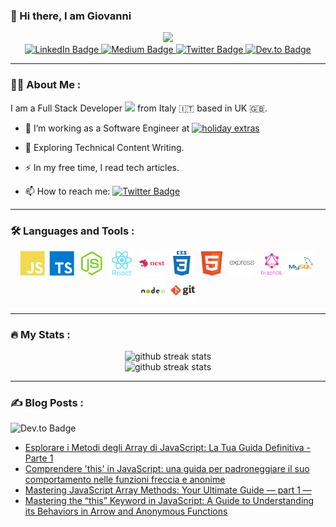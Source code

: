 ### 👋 Hi there, I am Giovanni
<div id="header" align="center">
  <img src="https://media.giphy.com/media/HEPwfdu6T6svpPE1eN/giphy.gif" width="200"/>
</div>

<div id="badges" align="center">
  <a href="https://www.linkedin.com/in/giovanni-galiero" target="_blank">
    <img src="https://img.shields.io/badge/LinkedIn-blue?style=for-the-badge&logo=linkedin&logoColor=white" alt="LinkedIn Badge"/>
  </a>
  <a href="https://medium.com/@gg-dev" target="_blank">
    <img src="https://img.shields.io/badge/medium-black?style=for-the-badge&logo=medium&logoColor=white" alt="Medium Badge"/>
  </a>
  <a href="https://twitter.com/GG_Dev10" target="_blank">
    <img src="https://img.shields.io/badge/Twitter-blue?style=for-the-badge&logo=twitter&logoColor=white" alt="Twitter Badge"/>
  </a>
  <a href="https://dev.to/gg_dev" target="_blank">
    <img src="https://img.shields.io/badge/dev-black?style=for-the-badge&logo=dev.to&logoColor=white" alt="Dev.to Badge"/>
  </a>
</div>

---

### :man_technologist: About Me :
I am a Full Stack Developer <img src="https://media.giphy.com/media/WUlplcMpOCEmTGBtBW/giphy.gif" width="30">  from Italy :it: based in UK 🇬🇧.

- :telescope: I’m working as a Software Engineer at <a href="[https://twitter.com/GG_Dev10](https://www.holidayextras.com/)" target="_blank">
    <img src="https://avatars.githubusercontent.com/u/286993?s=200&v=4" alt="holiday extras"  width="20"/>
  </a>

- :seedling: Exploring Technical Content Writing.

- :zap: In my free time, I read tech articles.

- :mailbox: How to reach me: [![Twitter Badge](https://img.shields.io/badge/Twitter-blue?style=for-the-badge&logo=twitter&logoColor=white)](https://twitter.com/GG_Dev10)

---
### :hammer_and_wrench: Languages and Tools :

<div align="center">
  <img src="https://github.com/devicons/devicon/blob/master/icons/javascript/javascript-plain.svg" title="JavaScript" alt="JavaScript" width="40" height="40"/>&nbsp;
  <img src="https://github.com/devicons/devicon/blob/master/icons/typescript/typescript-plain.svg" title="typescript" alt="typescript" width="40" height="40"/>&nbsp;
  <img src="https://github.com/devicons/devicon/blob/master/icons/nodejs/nodejs-plain.svg" title="Nodejs" alt="Nodejs" width="40" height="40"/>&nbsp;
  <img src="https://github.com/devicons/devicon/blob/master/icons/react/react-original-wordmark.svg" title="React" alt="React" width="40" height="40"/>&nbsp;
  <img src="https://github.com/devicons/devicon/blob/master/icons/nestjs/nestjs-plain-wordmark.svg" title="Nestjs" alt="Nestjs" width="40" height="40"/>&nbsp;
  <img src="https://github.com/devicons/devicon/blob/master/icons/css3/css3-plain-wordmark.svg"  title="CSS3" alt="CSS" width="40" height="40"/>&nbsp;
  <img src="https://github.com/devicons/devicon/blob/master/icons/html5/html5-original.svg" title="HTML5" alt="HTML" width="40" height="40"/>&nbsp;
    <img src="https://github.com/devicons/devicon/blob/master/icons/express/express-original-wordmark.svg" title="Express" alt="Express" width="40" height="40"/>&nbsp;
  <img src="https://github.com/devicons/devicon/blob/master/icons/graphql/graphql-plain-wordmark.svg" title="GraphQl"  alt="GraphQl" width="40" height="40"/>&nbsp;
  <img src="https://github.com/devicons/devicon/blob/master/icons/mysql/mysql-original-wordmark.svg" title="MySQL"  alt="MySQL" width="40" height="40"/>&nbsp;
  <img src="https://github.com/devicons/devicon/blob/master/icons/nodejs/nodejs-original-wordmark.svg" title="NodeJS" alt="NodeJS" width="40" height="40"/>&nbsp;
  <img src="https://github.com/devicons/devicon/blob/master/icons/git/git-original-wordmark.svg" title="Git" alt="Git" width="40" height="40"/>
</div>

---
### :fire: My Stats :
<div id="streakStats" align="center">
  <img src="https://github-readme-streak-stats.herokuapp.com?user=Gio85&theme=rising-sun&mode=weekly" alt="github streak stats"/>
</div>
<div id="streakStats" align="center">
  <img src="https://github-readme-stats.vercel.app/api/top-langs/?username=Gio85&layout=compact&theme=vision-friendly-dark" alt="github streak stats"/>
</div>

---
### :writing_hand: Blog Posts :
<img src="https://img.shields.io/badge/dev-black?style=for-the-badge&logo=dev.to&logoColor=white" alt="Dev.to Badge"/>

<!-- BLOG-POST-LIST:START -->
- [Esplorare i Metodi degli Array di JavaScript: La Tua Guida Definitiva - Parte 1](https://dev.to/gg_dev/esplorare-i-metodi-degli-array-di-javascript-la-tua-guida-definitiva-parte-1-16b3)
- [Comprendere &#39;this&#39; in JavaScript: una guida per padroneggiare il suo comportamento nelle funzioni freccia e anonime](https://dev.to/gg_dev/comprendere-this-in-javascript-una-guida-per-padroneggiare-il-suo-comportamento-nelle-funzioni-freccia-e-anonime-361h)
- [Mastering JavaScript Array Methods: Your Ultimate Guide — part 1 —](https://dev.to/gg_dev/mastering-javascript-array-methods-your-ultimate-guide-part-1--5b8i)
- [Mastering the “this” Keyword in JavaScript: A Guide to Understanding its Behaviors in Arrow and Anonymous Functions](https://dev.to/gg_dev/mastering-the-this-keyword-in-javascript-a-guide-to-understanding-its-behaviors-in-arrow-and-anonymous-functions-4e7k)
<!-- BLOG-POST-LIST:END -->
